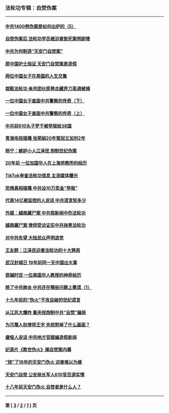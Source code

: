 ### 法轮功专辑：自焚伪案
---
#### [中共1400例伪案是如何出炉的（5）](../../pages/nf5562/n13226831.md?02150430) 
#### [自焚伪案后 法轮功学员被迫害致死案例剧增](../../pages/nf5562/n13190600.md?02150430) 
#### [中共为何制造“天安门自焚案”](../../pages/nf5562/n13183270.md?02150430) 
#### [原中国护士指证 天安门自焚案是造假](../../pages/nf5562/n13172289.md?02150430) 
#### [两位中国女子在美国的人生交集](../../pages/nf5562/n13156138.md?02150430) 
#### [栽赃法轮功 亲共团伙穿黑衣藏界刀高调被捕](../../pages/nf5562/n13073780.md?02150430) 
#### [一位中国女子直面中共警察的传奇（下）](../../pages/nf5562/n12989706.md?02150430) 
#### [一位中国女子直面中共警察的传奇（上）](../../pages/nf5562/n12985072.md?02150430) 
#### [中共前610头子罗干被举报给38国](../../pages/nf5562/n12975419.md?02150430) 
#### [青海电视插播 张荣娟20年冤狱又加刑2年](../../pages/nf5562/n12738166.md?02150430) 
#### [杨宁：嫉妒小人江泽民 炮制世纪伪案](../../pages/nf5562/n12724108.md?02150430) 
#### [20年前 一位加国华人在上海劳教所的经历](../../pages/nf5562/n12707932.md?02150430) 
#### [TikTok审查法轮功信息 主流媒体曝光](../../pages/nf5562/n12362336.md?02150430) 
#### [恐惧真相插播 中共设10万奖金“举报”](../../pages/nf5562/n12306396.md?02150430) 
#### [代表14亿被监控的人说话 中共谎言知多少](../../pages/nf5562/n12297484.md?02150430) 
#### [外媒：越南藏尸案 中共假新闻中伤法轮功](../../pages/nf5562/n12264411.md?02150430) 
#### [越南藏尸案 律师受访证实中共抹黑法轮功](../../pages/nf5562/n12261878.md?02150430) 
#### [对中共失望 大陆民众声明退党](../../pages/nf5562/n12187315.md?02150430) 
#### [王友群：江泽民迫害法轮功的十大罪恶](../../pages/nf5562/n12169074.md?02150430) 
#### [武汉封城日 19年前同一天中国出大事](../../pages/nf5562/n12150901.md?02150430) 
#### [穿越时空  一位美国华人教授的神奇经历](../../pages/nf5562/n12097460.md?02150430) 
#### [除了中共肺炎 中共还在哪些问题上撒谎（1）](../../pages/nf5562/n11955770.md?02150430) 
#### [十九年前的“伪火”不攻自破的世纪谎言](../../pages/nf5562/n11813238.md?02150430) 
#### [从江苏大爆炸 看央视炮制中共“自焚”骗局](../../pages/nf5562/n11140275.md?02150430) 
#### [为污蔑人权律师王宇 央视剪掉了什么画面？](../../pages/nf5562/n11130142.md?02150430) 
#### [聋哑人说话 中共地方官媒编造假新闻](../../pages/nf5562/n11006067.md?02150430) 
#### [纪录片《欺世伪火》揭自焚案内幕](../../pages/nf5562/n11002664.md?02150430) 
#### [“烧”了18年的天安门伪火 迫害难以为继](../../pages/nf5562/n10996660.md?02150430) 
#### [天安门自焚 公安局长军人610官员道实情](../../pages/nf5562/n10997098.md?02150430) 
#### [十八年前天安门伪火 自焚者是什么人？](../../pages/nf5562/n10996556.md?02150430) 

---
#### 第 [ [3](./3.md?02150430) / [2](./2.md?02150430) / [1](./1.md?02150430) ] 页
